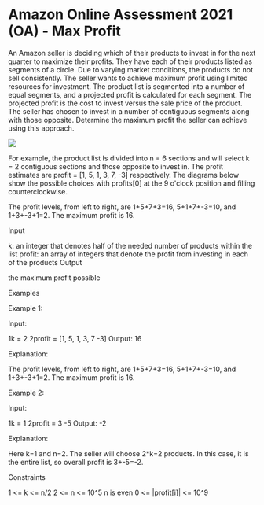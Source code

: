 # Amazon Online Assessment 2021 (OA) - Max Profit

An Amazon seller is deciding which of their products to invest in for the next quarter to maximize their profits. They have each of their products listed as segments of a circle. Due to varying market conditions, the products do not sell consistently. The seller wants to achieve maximum profit using limited resources for investment. The product list is segmented into a number of equal segments, and a projected profit is calculated for each segment. The projected profit is the cost to invest versus the sale price of the product. The seller has chosen to invest in a number of contiguous segments along with those opposite. Determine the maximum profit the seller can achieve using this approach.


![](https://algomonster.s3.us-east-2.amazonaws.com/amazon_oa_max_profit/max-profit.png)

For example, the product list Is divided into n = 6 sections and will select k = 2 contiguous sections and those opposite to invest in. The profit estimates are profit = [1, 5, 1, 3, 7, -3] respectively. The diagrams below show the possible choices with profits[0] at the 9 o'clock position and filling counterclockwise.

The profit levels, from left to right, are 1+5+7+3=16, 5+1+7+-3=10, and 1+3+-3+1=2. The maximum profit is 16.

Input

k: an integer that denotes half of the needed number of products within the list
profit: an array of integers that denote the profit from investing in each of the products
Output

the maximum profit possible

Examples

Example 1:

Input:

1k = 2
2profit = [1, 5, 1, 3, 7 -3]
Output: 16

Explanation:

The profit levels, from left to right, are 1+5+7+3=16, 5+1+7+-3=10, and 1+3+-3+1=2. The maximum profit is 16.

Example 2:

Input:

1k = 1
2profit = 3 -5
Output: -2

Explanation:

Here k=1 and n=2. The seller will choose 2*k=2 products. In this case, it is the entire list, so overall profit is 3+-5=-2.

Constraints

1 <= k <= n/2
2 <= n <= 10^5
n is even
0 <= |profit[i]| <= 10^9